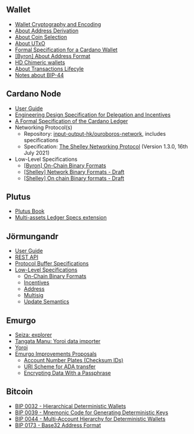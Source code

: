 Wallet
------

- [Wallet Cryptography and Encoding](https://github.com/input-output-hk/cardano-wallet/wiki/Wallet-Cryptography-and-Encoding)
- [About Address Derivation](https://github.com/input-output-hk/cardano-wallet/wiki/About-Address-Derivation)
- [About Coin Selection](https://github.com/input-output-hk/cardano-wallet/wiki/About-Coin-Selection)
- [About UTxO](https://github.com/input-output-hk/cardano-wallet/wiki/About-UTxO)
- [Formal Specification for a Cardano Wallet](https://github.com/input-output-hk/cardano-wallet/blob/master/specifications/wallet/formal-specification-for-a-cardano-wallet.pdf)
- [[Byron] About Address Format](https://github.com/input-output-hk/cardano-wallet/wiki/About-Address-Format---Byron)
- [HD Chimeric wallets](https://github.com/input-output-hk/implementation-decisions/blob/e2d1bed5e617f0907bc5e12cf1c3f3302a4a7c42/text/1852-hd-chimeric.md)
- [About Transactions Lifecyle](https://github.com/input-output-hk/cardano-wallet/wiki/About-Transactions-Lifecycle)
- [Notes about BIP-44](https://github.com/input-output-hk/cardano-wallet/wiki/Notes-about-BIP-44)

Cardano Node
------

- [User Guide](https://docs.cardano.org/en/latest/)
- [Engineering Design Specification for Delegation and Incentives](https://hydra.iohk.io/build/902246/download/1/delegation_design_spec.pdf) 
- [A Formal Specification of the Cardano Ledger](https://hydra.iohk.io/build/1224753/download/1/ledger-spec.pdf)
- Networking Protocol(s)
  - Repository: [input-output-hk/ouroboros-network](https://github.com/input-output-hk/ouroboros-network), includes specifications
  - Specification: [The Shelley Networking Protocol](https://hydra.iohk.io/build/6955704/download/2/network-spec.pdf) (Version 1.3.0, 16th July 2021)
- Low-Level Specifications
  - [[Byron] On-Chain Binary Formats](https://github.com/input-output-hk/cardano-sl/blob/master/docs/on-the-wire/current-spec.cddl)
  - [[Shelley] Network Binary Formats - Draft](https://github.com/input-output-hk/ouroboros-network/blob/master/ouroboros-network/test/messages.cddl)
  - [[Shelley] On chain Binary formats - Draft](https://github.com/input-output-hk/cardano-ledger-specs/blob/master/shelley/chain-and-ledger/cddl-spec/shelley.cddl#L32)

Plutus
------

- [Plutus Book](plutus-book.surge.sh)
- [Multi-assets Ledger Specs extension](https://hydra.iohk.io/job/Cardano/cardano-ledger-specs/specs.shelley-mc/latest/download/1/multi-asset.pdf)


Jörmungandr
------

- [User Guide](https://input-output-hk.github.io/jormungandr/)
- [REST API](https://redocly.github.io/redoc/?url=https://raw.githubusercontent.com/input-output-hk/jormungandr/master/doc/openapi.yaml)
- [Protocol Buffer Specifications](https://github.com/input-output-hk/chain-libs/blob/master/network-grpc/proto/node.proto)
- [Low-Level Specifications](https://github.com/input-output-hk/chain-libs/blob/master/chain-impl-mockchain/doc)
  - [On-Chain Binary Formats](https://github.com/input-output-hk/chain-libs/blob/master/chain-impl-mockchain/doc/format.abnf)
  - [Incentives](https://github.com/input-output-hk/chain-libs/blob/master/chain-impl-mockchain/doc/incentives.md)
  - [Address](https://github.com/input-output-hk/chain-libs/blob/master/chain-impl-mockchain/doc/address.md)
  - [Multisig](https://github.com/input-output-hk/chain-libs/blob/master/chain-impl-mockchain/doc/multisig.md)
  - [Update Semantics](https://github.com/input-output-hk/chain-libs/blob/master/chain-impl-mockchain/doc/update.md)

Emurgo
------

- [Seiza: explorer](https://www.seiza.com/)
- [Tangata Manu: Yoroi data importer](https://github.com/Emurgo/tangata-manu)
- [Yoroi](https://github.com/Emurgo/yoroi-frontend)
- [Emurgo Improvements Proposals](https://github.com/Emurgo/EmIPs/tree/master/specs)
  - [Account Number Plates (Checksum IDs)](https://github.com/Emurgo/EmIPs/blob/master/specs/emip-001.md)
  - [URI Scheme for ADA transfer](https://github.com/Emurgo/EmIPs/blob/master/specs/emip-002.md)
  - [Encrypting Data With a Passphrase](https://github.com/Emurgo/EmIPs/blob/master/specs/emip-003.md)

Bitcoin
------

- [BIP 0032 - Hierarchical Deterministic Wallets](https://github.com/bitcoin/bips/blob/master/bip-0032.mediawiki)
- [BIP 0039 - Mnemonic Code for Generating Deterministic Keys](https://github.com/bitcoin/bips/blob/master/bip-0039.mediawiki)
- [BIP 0044 - Multi-Account Hierarchy for Deterministic Wallets](https://github.com/bitcoin/bips/blob/master/bip-0044.mediawiki)
- [BIP 0173 - Base32 Address Format](https://github.com/bitcoin/bips/blob/master/bip-0173.mediawiki)